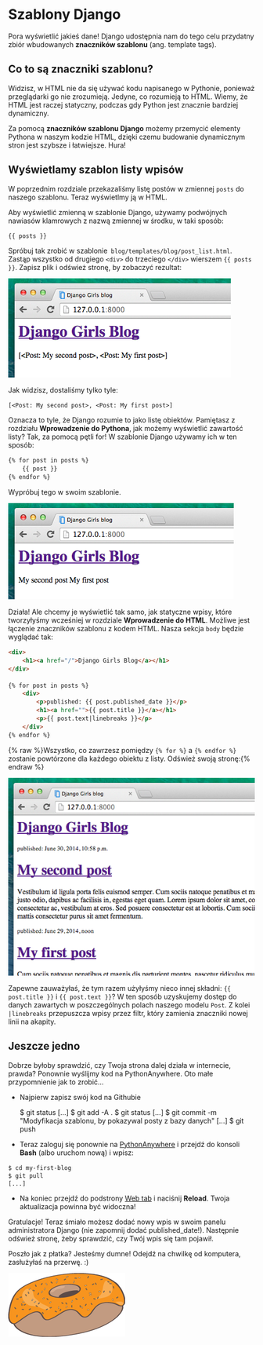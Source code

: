 # Szablony Django

Pora wyświetlić jakieś dane! Django udostępnia nam do tego celu przydatny zbiór wbudowanych **znaczników szablonu** (ang. template tags).

## Co to są znaczniki szablonu?

Widzisz, w HTML nie da się używać kodu napisanego w Pythonie, ponieważ przeglądarki go nie zrozumieją. Jedyne, co rozumieją to HTML. Wiemy, że HTML jest raczej statyczny, podczas gdy Python jest znacznie bardziej dynamiczny.

Za pomocą **znaczników szablonu Django** możemy przemycić elementy Pythona w naszym kodzie HTML, dzięki czemu budowanie dynamicznym stron jest szybsze i łatwiejsze. Hura!

## Wyświetlamy szablon listy wpisów

W poprzednim rozdziale przekazaliśmy listę postów w zmiennej `posts` do naszego szablonu. Teraz wyświetlmy ją w HTML.

Aby wyświetlić zmienną w szablonie Django, używamy podwójnych nawiasów klamrowych z nazwą zmiennej w środku, w taki sposób:

```html
{{ posts }}
```

Spróbuj tak zrobić w szablonie` blog/templates/blog/post_list.html`. Zastąp wszystko od drugiego `<div>` do trzeciego `</div>` wierszem `{{ posts }}`. Zapisz plik i odśwież stronę, by zobaczyć rezultat:

![Rysunek 13.1][1]

 [1]: images/step1.png

Jak widzisz, dostaliśmy tylko tyle:

    [<Post: My second post>, <Post: My first post>]


Oznacza to tyle, że Django rozumie to jako listę obiektów. Pamiętasz z rozdziału **Wprowadzenie do Pythona**, jak możemy wyświetlić zawartość listy? Tak, za pomocą pętli for! W szablonie Django używamy ich w ten sposób:

```html
{% for post in posts %}
    {{ post }}
{% endfor %}
```

Wypróbuj tego w swoim szablonie.

![Rysunek 13.2][2]

 [2]: images/step2.png

Działa! Ale chcemy je wyświetlić tak samo, jak statyczne wpisy, które tworzyłyśmy wcześniej w rozdziale **Wprowadzenie do HTML**. Możliwe jest łączenie znaczników szablonu z kodem HTML. Nasza sekcja `body` będzie wyglądać tak:

```html
<div>
    <h1><a href="/">Django Girls Blog</a></h1>
</div>

{% for post in posts %}
    <div>
        <p>published: {{ post.published_date }}</p>
        <h1><a href="">{{ post.title }}</a></h1>
        <p>{{ post.text|linebreaks }}</p>
    </div>
{% endfor %}
```

{% raw %}Wszystko, co zawrzesz pomiędzy `{% for %}` a `{% endfor %}` zostanie powtórzone dla każdego obiektu z listy. Odśwież swoją stronę:{% endraw %}

![Rysunek 13.3][3]

 [3]: images/step3.png

Zapewne zauważyłaś, że tym razem użyłyśmy nieco innej składni: `{{ post.title }}` i `{{ post.text }}`? W ten sposób uzyskujemy dostęp do danych zawartych w poszczególnych polach naszego modelu `Post`. Z kolei `|linebreaks` przepuszcza wpisy przez filtr, który zamienia znaczniki nowej linii na akapity.

## Jeszcze jedno

Dobrze byłoby sprawdzić, czy Twoja strona dalej działa w internecie, prawda? Ponownie wyślijmy kod na PythonAnywhere. Oto małe przypomnienie jak to zrobić...

*   Najpierw zapisz swój kod na Githubie

    $ git status
    [...]
    $ git add -A .
    $ git status
    [...]
    $ git commit -m "Modyfikacja szablonu, by pokazywal posty z bazy danych"
    [...]
    $ git push


*   Teraz zaloguj się ponownie na [PythonAnywhere][4] i przejdź do konsoli **Bash** (albo uruchom nową) i wpisz:

 [4]: https://www.pythonanywhere.com/consoles/

    $ cd my-first-blog
    $ git pull
    [...]


*   Na koniec przejdź do podstrony [Web tab][5] i naciśnij **Reload**. Twoja aktualizacja powinna być widoczna!

 [5]: https://www.pythonanywhere.com/web_app_setup/

Gratulacje! Teraz śmiało możesz dodać nowy wpis w swoim panelu administratora Django (nie zapomnij dodać published_date!). Następnie odśwież stronę, żeby sprawdzić, czy Twój wpis się tam pojawił.

Poszło jak z płatka? Jesteśmy dumne! Odejdź na chwilkę od komputera, zasłużyłaś na przerwę. :)

![Rysunek 13.4][6]

 [6]: images/donut.png
